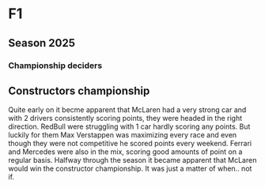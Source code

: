 # F1
## Season 2025
### Championship deciders
## Constructors championship
Quite early on it becme apparent that McLaren had a very strong car and with 2 drivers consistently scoring points, they were headed in the right direction.
RedBull were struggling with 1 car hardly scoring any points. But luckily for them Max Verstappen was maximizing every race and even though they were not competitive he scored points every weekend.
Ferrari and Mercedes were also in the mix, scoring good amounts of point on a regular basis.
Halfway through the season it became apparent that McLaren would win the constructor championship. It was just a matter of when.. not if.
